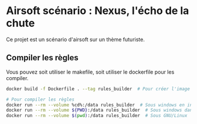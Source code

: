# Airsoft scénario : Nexus, l'écho de la chute

Ce projet est un scénario d'airsoft sur un thème futuriste.

## Compiler les règles

Vous pouvez soit utiliser le makefile, soit utiliser le dockerfile pour les compiler.

```bash
docker build -f Dockerfile . --tag rules_builder  # Pour créer l'image docker

# Pour compiler les règles
docker run --rm --volume %cd%:/data rules_builder  # Sous windows en invite de commande
docker run --rm --volume ${PWD}:/data rules_builder  # Sous windows dans un powershell
docker run --rm --volume $(pwd):/data rules_builder  # Sous GNU/Linux
```
